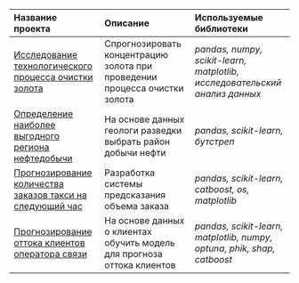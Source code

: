 | Название проекта | Описание | Используемые библиотеки | 
| :---------------------- | :---------------------- | :---------------------- |
| [Исследование технологического процесса очистки золота](extraction&purification) | Спрогнозировать концентрацию золота при проведении процесса очистки золота | *pandas, numpy, scikit-learn, matplotlib, исследовательский анализ данных* |
| [Определение наиболее выгодного региона нефтедобычи](oilwells) | На основе данных геологи разведки выбрать район добычи нефти | *pandas, scikit-learn, бутстреп* |
| [Прогнозирование количества заказов такси на следующий час](taxi_orders) | Разработка системы предсказания объема заказа | *pandas, scikit-learn, catboost, os, matplotlib* |
| [Прогнозирование оттока клиентов оператора связи](telecommunications) | На основе данных о клиентах обучить модель для прогноза оттока клиентов | *pandas, scikit-learn, matplotlib, numpy, optuna, phik, shap, catboost* |

